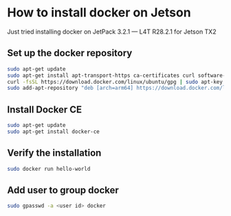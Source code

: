 # How to install docker on Jetson

Just tried installing docker on JetPack 3.2.1 — L4T R28.2.1 for Jetson TX2

## Set up the docker repository

```sh
sudo apt-get update
sudo apt-get install apt-transport-https ca-certificates curl software-properties-common
curl -fsSL https://download.docker.com/linux/ubuntu/gpg | sudo apt-key add -
sudo add-apt-repository "deb [arch=arm64] https://download.docker.com/linux/ubuntu $(lsb_release -cs) stable"
```

## Install Docker CE

```sh
sudo apt-get update
sudo apt-get install docker-ce
```

## Verify the installation

```sh
sudo docker run hello-world
```

## Add user to group docker

```sh
sudo gpasswd -a <user id> docker
```

